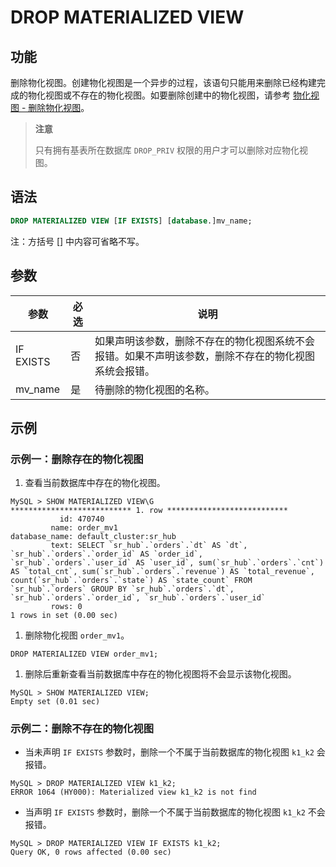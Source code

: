 # DROP MATERIALIZED VIEW

## 功能

删除物化视图。创建物化视图是一个异步的过程，该语句只能用来删除已经构建完成的物化视图或不存在的物化视图。如要删除创建中的物化视图，请参考 [物化视图 - 删除物化视图](../using_starrocks/Materialized_view.md#删除物化视图)。

> **注意**
>
> 只有拥有基表所在数据库 `DROP_PRIV` 权限的用户才可以删除对应物化视图。

## 语法

```SQL
DROP MATERIALIZED VIEW [IF EXISTS] [database.]mv_name;
```

注：方括号 [] 中内容可省略不写。

## 参数

| **参数**  | **必选** | **说明**                                                     |
| --------- | -------- | ------------------------------------------------------------ |
| IF EXISTS | 否       | 如果声明该参数，删除不存在的物化视图系统不会报错。如果不声明该参数，删除不存在的物化视图系统会报错。 |
| mv_name   | 是       | 待删除的物化视图的名称。                                     |

## 示例

### 示例一：删除存在的物化视图

1. 查看当前数据库中存在的物化视图。

```Plain
MySQL > SHOW MATERIALIZED VIEW\G
*************************** 1. row ***************************
           id: 470740
         name: order_mv1
database_name: default_cluster:sr_hub
         text: SELECT `sr_hub`.`orders`.`dt` AS `dt`, `sr_hub`.`orders`.`order_id` AS `order_id`, `sr_hub`.`orders`.`user_id` AS `user_id`, sum(`sr_hub`.`orders`.`cnt`) AS `total_cnt`, sum(`sr_hub`.`orders`.`revenue`) AS `total_revenue`, count(`sr_hub`.`orders`.`state`) AS `state_count` FROM `sr_hub`.`orders` GROUP BY `sr_hub`.`orders`.`dt`, `sr_hub`.`orders`.`order_id`, `sr_hub`.`orders`.`user_id`
         rows: 0
1 rows in set (0.00 sec)
```

1. 删除物化视图 `order_mv1`。

```Plain
DROP MATERIALIZED VIEW order_mv1;
```

1. 删除后重新查看当前数据库中存在的物化视图将不会显示该物化视图。

```Plain
MySQL > SHOW MATERIALIZED VIEW;
Empty set (0.01 sec)
```

### 示例二：删除不存在的物化视图

- 当未声明 `IF EXISTS` 参数时，删除一个不属于当前数据库的物化视图 `k1_k2` 会报错。

```Plain
MySQL > DROP MATERIALIZED VIEW k1_k2;
ERROR 1064 (HY000): Materialized view k1_k2 is not find
```

- 当声明 `IF EXISTS` 参数时，删除一个不属于当前数据库的物化视图 `k1_k2` 不会报错。

```Plain
MySQL > DROP MATERIALIZED VIEW IF EXISTS k1_k2;
Query OK, 0 rows affected (0.00 sec)
```
